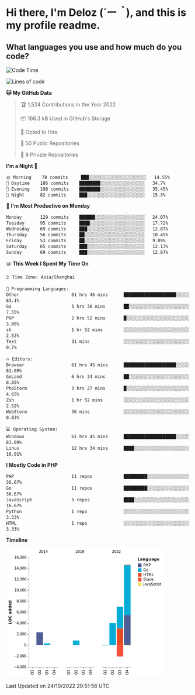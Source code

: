 # **Hi there, I'm Deloz (*´ー｀*), and this is my profile readme.**
<!--  [![Profile views](https://gpvc.arturio.dev/dank-del)](https://github.com/dank-del) -->
## **What languages you use and how much do you code?**

<!--START_SECTION:waka-->
![Code Time](http://img.shields.io/badge/Code%20Time-120%20hrs%2038%20mins-blue)

![Lines of code](https://img.shields.io/badge/From%20Hello%20World%20I%27ve%20Written-27%20Thousand%20lines%20of%20code-blue)

**🐱 My GitHub Data** 

> 🏆 1,524 Contributions in the Year 2022
 > 
> 📦 166.3 kB Used in GitHub's Storage 
 > 
> 💼 Opted to Hire
 > 
> 📜 50 Public Repositories 
 > 
> 🔑 8 Private Repositories  
 > 
**I'm a Night 🦉** 

```text
🌞 Morning    78 commits     ███░░░░░░░░░░░░░░░░░░░░░░   14.55% 
🌆 Daytime    186 commits    ████████░░░░░░░░░░░░░░░░░   34.7% 
🌃 Evening    190 commits    ████████░░░░░░░░░░░░░░░░░   35.45% 
🌙 Night      82 commits     ███░░░░░░░░░░░░░░░░░░░░░░   15.3%

```
📅 **I'm Most Productive on Monday** 

```text
Monday       129 commits    ██████░░░░░░░░░░░░░░░░░░░   24.07% 
Tuesday      95 commits     ████░░░░░░░░░░░░░░░░░░░░░   17.72% 
Wednesday    69 commits     ███░░░░░░░░░░░░░░░░░░░░░░   12.87% 
Thursday     56 commits     ██░░░░░░░░░░░░░░░░░░░░░░░   10.45% 
Friday       53 commits     ██░░░░░░░░░░░░░░░░░░░░░░░   9.89% 
Saturday     65 commits     ███░░░░░░░░░░░░░░░░░░░░░░   12.13% 
Sunday       69 commits     ███░░░░░░░░░░░░░░░░░░░░░░   12.87%

```


📊 **This Week I Spent My Time On** 

```text
⌚︎ Time Zone: Asia/Shanghai

💬 Programming Languages: 
Other                    61 hrs 46 mins      ████████████████████░░░░░   83.1% 
Go                       5 hrs 36 mins       ██░░░░░░░░░░░░░░░░░░░░░░░   7.55% 
PHP                      2 hrs 52 mins       █░░░░░░░░░░░░░░░░░░░░░░░░   3.86% 
sh                       1 hr 52 mins        ░░░░░░░░░░░░░░░░░░░░░░░░░   2.52% 
Text                     31 mins             ░░░░░░░░░░░░░░░░░░░░░░░░░   0.7%

🔥 Editors: 
Browser                  61 hrs 45 mins      ████████████████████░░░░░   83.09% 
GoLand                   6 hrs 34 mins       ██░░░░░░░░░░░░░░░░░░░░░░░   8.85% 
PhpStorm                 3 hrs 27 mins       █░░░░░░░░░░░░░░░░░░░░░░░░   4.65% 
Zsh                      1 hr 52 mins        ░░░░░░░░░░░░░░░░░░░░░░░░░   2.52% 
WebStorm                 36 mins             ░░░░░░░░░░░░░░░░░░░░░░░░░   0.83%

💻 Operating System: 
Windows                  61 hrs 45 mins      ████████████████████░░░░░   83.09% 
Linux                    12 hrs 34 mins      ████░░░░░░░░░░░░░░░░░░░░░   16.91%

```

**I Mostly Code in PHP** 

```text
PHP                      11 repos            █████████░░░░░░░░░░░░░░░░   36.67% 
Go                       11 repos            █████████░░░░░░░░░░░░░░░░   36.67% 
JavaScript               5 repos             ████░░░░░░░░░░░░░░░░░░░░░   16.67% 
Python                   1 repo              ░░░░░░░░░░░░░░░░░░░░░░░░░   3.33% 
HTML                     1 repo              ░░░░░░░░░░░░░░░░░░░░░░░░░   3.33%

```


**Timeline**

![Chart not found](https://raw.githubusercontent.com/deloz/deloz/main/charts/bar_graph.png) 


 Last Updated on 24/10/2022 20:51:56 UTC
<!--END_SECTION:waka-->
